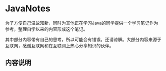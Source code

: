 # JavaNotes

为了方便自己温故知新，同时为其他正在学习Java的同学提供一个学习笔记作为参考，整理自学以来的内容形成这个笔记。

其中部分内容带有自己的思考，所以可能会有错误，还请谅解。大部分内容来源于互联网，感谢互联网和在互联网上热心分享知识的伙伴。

## 内容说明


